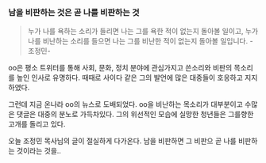 ### 남을 비판하는 것은 곧 나를 비판하는 것
> 누가 나를 욕하는 소리가 들리면 나는 그를 욕한 적이 없는지 돌아볼 일이고, 누가 나를 비난하는 소리를 들으면 나는 그를 비난한 적이 없는지 돌아볼 일입니다. 
-조정민-

oo은 평소 트위터를 통해 사회, 문화, 정치 분야에 관심가지고 쓴소리와 비판의 목소리를 높인 인사로 유명하다. 때때로 사이다 같은 그의 발언에 많은 대중들이 호응하고 지지하였다.

그런데 지금 온나라 oo의 뉴스로 도배되었다. oo을 비난하는 목소리가 대부분이고 수많은 댓글은 대중의 분노로 가득차있다. 그의 위선적인 모습에 실망한 청년들은 그를향한 고개를 돌리고 있다. 

오늘 조정민 목사님의 글이 절실하게 다가온다. 남을 비판하면 그 비판으 곧 나를 비판하는 것이라는 것을..